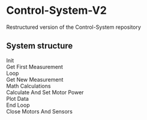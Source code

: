 # Control-System-V2
Restructured version of the Control-System repository

## System structure
Init  
Get First Measurement  
Loop  
    Get New Measurement  
    Math Calculations   
    Calculate And Set Motor Power  
    Plot Data  
End Loop  
Close Motors And Sensors  


